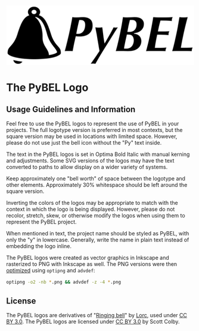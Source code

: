 ![PyBEL Logotype](PyBEL-logotype-1024.png)

# The PyBEL Logo

## Usage Guidelines and Information
Feel free to use the PyBEL logos to represent the use of PyBEL in your projects. The full logotype version is preferred in most contexts, but the square version may be used in locations with limited space. However, please do not use just the bell icon without the "Py" text inside.

The text in the PyBEL logos is set in Optima Bold Italic with manual kerning and adjustments. Some SVG versions of the logos may have the text converted to paths to allow display on a wider variety of systems.

Keep approximately one "bell worth" of space between the logotype and other elements. Approximately 30% whitespace should be left around the square version.

Inverting the colors of the logos may be appropriate to match with the context in which the logo is being displayed. However, please do not recolor, stretch, skew, or otherwise modify the logos when using them to represent the PyBEL project.

When mentioned in text, the project name should be styled as PyBEL, with only the "y" in lowercase. Generally, write the name in plain text instead of embedding the logo inline.

The PyBEL logos were created as vector graphics in Inkscape and rasterized to PNG with Inkscape as well. The PNG versions were then [optimized](https://blog.codinghorror.com/zopfli-optimization-literally-free-bandwidth/) using `optipng` and `advdef`:
```sh
optipng -o2 -nb *.png && advdef -z -4 *.png
```

## License
The PyBEL logos are derivatives of "[Ringing bell](http://game-icons.net/lorc/originals/ringing-bell.html)" by [Lorc](https://lorcblog.blogspot.com/), used under [CC BY 3.0](http://creativecommons.org/licenses/by/3.0/). The PyBEL logos are licensed under [CC BY 3.0](http://creativecommons.org/licenses/by/3.0/) by Scott Colby.
